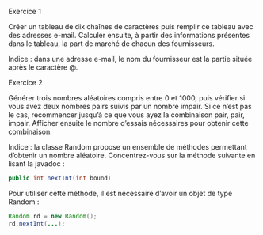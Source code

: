 Exercice 1

Créer un tableau de dix chaînes de caractères puis remplir ce tableau avec des adresses e-mail. Calculer ensuite, à partir des informations présentes dans le tableau, la part de marché de chacun des fournisseurs.

Indice : dans une adresse e-mail, le nom du fournisseur est la partie située après le caractère @.

Exercice 2

Générer trois nombres aléatoires compris entre 0 et 1000, puis vérifier si vous avez deux nombres pairs suivis par un nombre impair. Si ce n’est pas le cas, recommencer jusqu’à ce que vous ayez la combinaison pair, pair, impair. Afficher ensuite le nombre d’essais nécessaires pour obtenir cette combinaison.

Indice : la classe Random propose un ensemble de méthodes permettant d’obtenir un nombre aléatoire. Concentrez-vous sur la méthode suivante en lisant la javadoc :

```java
public int nextInt(int bound)
```

Pour utiliser cette méthode, il est nécessaire d’avoir un objet de type Random :

```java
Random rd = new Random();
rd.nextInt(...);
```
